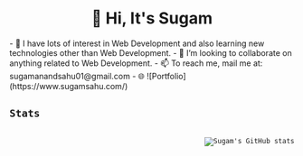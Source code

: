 <h1 align="center">👋 Hi, It's Sugam</h1> 
- 👀 I have lots of interest in Web Development and also learning new technologies other than Web Development.
- 💞️ I’m looking to collaborate on anything related to Web Development.
- 📫 To reach me, mail me at: sugamanandsahu01@gmail.com
- 🌐 ![Portfolio](https://www.sugamsahu.com/)


<code><h2 align="left">Stats</h2></code>
<code><div align="right">
![Sugam's GitHub stats](https://github-readme-stats.vercel.app/api?username=iSugam&show_icons=true&theme=dark)
</div>
</code>

<!---
iSugam/iSugam is a ✨ special ✨ repository because its `README.md` (this file) appears on your GitHub profile.
You can click the Preview link to take a look at your changes.
--->
